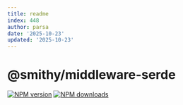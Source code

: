 ```yaml
---
title: readme
index: 448
author: parsa
date: '2025-10-23'
updated: '2025-10-23'
---
```

# @smithy/middleware-serde

[![NPM version](https://img.shields.io/npm/v/@smithy/middleware-serde/latest.svg)](https://www.npmjs.com/package/@smithy/middleware-serde)
[![NPM downloads](https://img.shields.io/npm/dm/@smithy/middleware-serde.svg)](https://www.npmjs.com/package/@smithy/middleware-serde)
